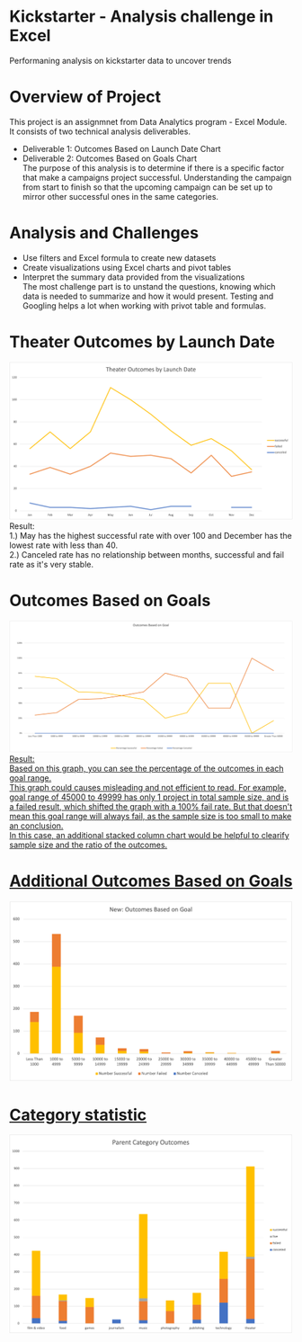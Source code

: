 # Kickstarter - Analysis challenge in Excel
Performaning analysis on kickstarter data to uncover trends


# Overview of Project
This project is an assignmnet from Data Analytics program - Excel Module. It consists of two technical analysis deliverables. 
- Deliverable 1: Outcomes Based on Launch Date Chart<br>
- Deliverable 2: Outcomes Based on Goals Chart<br>
The purpose of this analysis is to determine if there is a specific factor that make a campaigns project successful. Understanding the campaign from start to finish so that the upcoming campaign can be set up to mirror other successful ones in the same categories. 


# Analysis and Challenges
- Use filters and Excel formula to create new datasets<br>
- Create visualizations using Excel charts and pivot tables<br>
- Interpret the summary data provided from the visualizations<br>
The most challenge part is to unstand the questions, knowing which data is needed to summarize and how it would present.
Testing and Googling helps a lot when working with privot table and formulas. 


# Theater Outcomes by Launch Date
![date](Resources/Theater_Outcomes_vs_Launch.png)
Result:<br>
1.) May has the highest successful rate with over 100 and December has the lowest rate with less than 40.<br>
2.) Canceled rate has no relationship between months, successful and fail rate as it's very stable. 


# Outcomes Based on Goals
![goals](Resources/Outcomes_vs_Goals.png)
<u>Result:<br>
Based on this graph, you can see the percentage of the outcomes in each goal range.<br>
This graph could causes misleading and not efficient to read. 
For example, goal range of 45000 to 49999 has only 1 project in total sample size, and is a failed result, which shifted the graph with a 100% fail rate.
But that doesn't mean this goal range will always fail, as the sample size is too small to make an conclusion.<br>
In this case, an additional stacked column chart would be helpful to clearify sample size and the ratio of the outcomes.<br>

# Additional Outcomes Based on Goals
![new goals](Resources/New_Outcomes_vs_Goals.png)


# Category statistic
![parent](Resources/Parent_Category_Outcomes.png)
